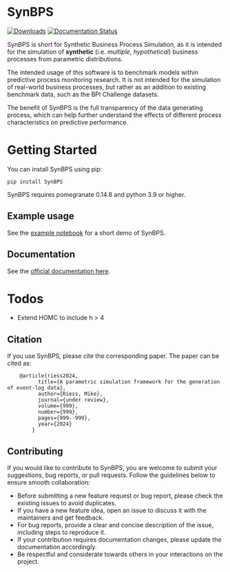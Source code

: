 # SynBPS
[![Downloads](https://static.pepy.tech/badge/synbps)](https://pepy.tech/project/synbps) [![Documentation Status](https://readthedocs.org/projects/synbps/badge/?version=latest)](https://synbps.readthedocs.io/en/latest/?badge=latest)

SynBPS is short for Synthetic Business Process Simulation, as it is intended for the simulation of **synthetic** (i.e. *multiple*, *hypothetical*) business processes from parametric distributions.

The intended usage of this software is to benchmark models within predictive process monitoring research. It is not intended for the simulation of real-world business processes, but rather as an addition to existing benchmark data, such as the BPI Challenge datasets. 

The benefit of SynBPS is the full transparency of the data generating process, which can help further understand the effects of different process characteristics on predictive performance. 

# Getting Started
You can install SynBPS using pip:

    pip install SynBPS

SynBPS requires pomegranate 0.14.8 and python 3.9 or higher.

## Example usage
See the [example notebook](https://github.com/Mikeriess/SynBPS/blob/main/tests/test_pypi.ipynb) for a short demo of SynBPS.

## Documentation
See the [official documentation here](https://synbps.readthedocs.io/en/latest/).

# Todos
- Extend HOMC to include h > 4

## Citation
If you use SynBPS, please cite the corresponding paper. The paper can be cited as:

```
	@article{riess2024,
		  title={A parametric simulation framework for the generation of event-log data},
		  author={Riess, Mike},
		  journal={under review},
		  volume={999},
		  number={999},
		  pages={999--999},
		  year={2024}
		}
```

## Contributing
If you would like to contribute to SynBPS, you are welcome to submit your suggestions, bug reports, or pull requests. Follow the guidelines below to ensure smooth collaboration:

- Before submitting a new feature request or bug report, please check the existing issues to avoid duplicates.
- If you have a new feature idea, open an issue to discuss it with the maintainers and get feedback.
- For bug reports, provide a clear and concise description of the issue, including steps to reproduce it.
- If your contribution requires documentation changes, please update the documentation accordingly.
- Be respectful and considerate towards others in your interactions on the project.

